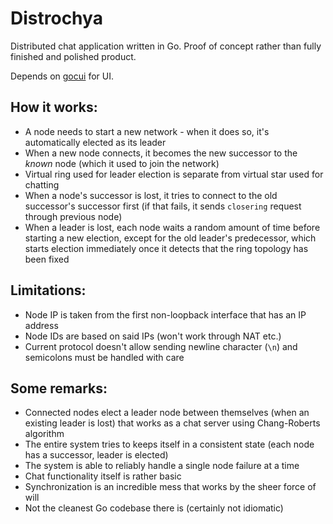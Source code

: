 # Distrochya

Distributed chat application written in Go. Proof of concept rather than fully finished and polished product.

Depends on [gocui](https://github.com/jroimartin/gocui) for UI.

## How it works:
 * A node needs to start a new network - when it does so, it's automatically elected as its leader
 * When a new node connects, it becomes the new successor to the *known* node (which it used to join the network)
 * Virtual ring used for leader election is separate from virtual star used for chatting
 * When a node's successor is lost, it tries to connect to the old successor's successor first (if that fails, it sends ```closering``` request through previous node)
 * When a leader is lost, each node waits a random amount of time before starting a new election, except for the old leader's predecessor, which starts election immediately once it detects that the ring topology has been fixed

## Limitations:
 * Node IP is taken from the first non-loopback interface that has an IP address
 * Node IDs are based on said IPs (won't work through NAT etc.)
 * Current protocol doesn't allow sending newline character (```\n```) and semicolons must be handled with care

## Some remarks:
 * Connected nodes elect a leader node between themselves (when an existing leader is lost) that works as a chat server using Chang-Roberts algorithm
 * The entire system tries to keeps itself in a consistent state (each node has a successor, leader is elected)
 * The system is able to reliably handle a single node failure at a time
 * Chat functionality itself is rather basic
 * Synchronization is an incredible mess that works by the sheer force of will
 * Not the cleanest Go codebase there is (certainly not idiomatic)
